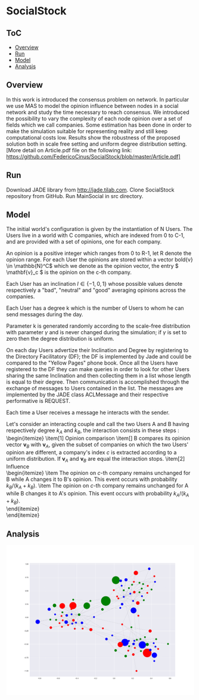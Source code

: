 # SocialStock
<script src="https://cdn.mathjax.org/mathjax/latest/MathJax.js?config=TeX-AMS-MML_HTMLorMML" type="text/javascript"></script>
## ToC
- [Overview](#overview)
- [Run](#run)
- [Model](#model)
- [Analysis](#analysis)


## Overview

In this work is introduced the consensus problem on network. In particular we use MAS to model the opinion influence between nodes in a social network and study the time necessary to reach consensus. We introduced the possibility to vary the complexity of each node opinion over a set of fields which we call companies.
Some estimation has been done in order to make the simulation suitable for representing reality and still keep computational costs low. Results show the robustness of the proposed solution both in scale free setting and uniform degree distribution setting.
[More detail on Article.pdf file on the following link: https://github.com/FedericoCinus/SocialStock/blob/master/Article.pdf]


## Run

Download JADE library from http://jade.tilab.com. Clone SocialStock repository from GitHub. Run MainSocial in src directory.


## Model
The initial world's configuration is given by the instantiation of N Users. 
The Users live in a world with C companies, which are indexed from 0 to C-1, and are provided with a set of opinions, one for each company.

An opinion is a positive integer which ranges from 0 to R-1, let R denote the opinion range. For each User the opinions are stored within a vector bold{v} \in \mathbb{N}^C$ which we denote as the opinion vector, the entry $  \mathbf{v}_c $ is the opinion on the c-th company.

Each User has an inclination $I \in \{-1,0,1\}$ whose possible values denote respectively a "bad", "neutral" and "good" averaging opinions across the companies.

Each User has a degree k which is the number of Users to whom he can send messages during the day.

Parameter k is generated randomly according to the scale-free distribution with parameter $\gamma$ and is never changed during the simulation; if $\gamma$ is set to zero then the degree distribution is uniform.

On each day Users advertize their Inclination and Degree by registering to the Directory Facilitatory (DF); the DF is implemented by Jade and could be compared to the "Yellow Pages" phone book.
Once all the Users have registered to the DF they can make queries in order to look for other Users sharing the same Inclination and then collecting them in a list whose length is equal to their degree. 
Then communication is accomplished through the exchange of messages to Users contained in the list. The messages are implemented by the JADE class ACLMessage and their respective performative is REQUEST.
 
Each time a User receives a message he interacts with the sender.

Let's consider an interacting couple and call the two Users A and B having respectively degree $k_A$ and 
$k_B$, the interaction consists in these steps :
\begin{itemize}
	\item[1] Opinion comparison
	\item[] B compares its opinion vector $\mathbf{v}_B$ with $\mathbf{v}_A$, given the subset of companies on which the two Users' opinion are different, a company's index $c$ is extracted according to a uniform distribution. If $\mathbf{v}_A$ and $\mathbf{v}_B$ are equal the interaction stops. 
	\item[2] Influence	
	\begin{itemize}
		\item The opinion on $c$-th company remains unchanged for B while A changes it to B's opinion. This event occurs with probability $k_B/(k_A + k_B)$.
		\item The opinion on $c$-th company remains unchanged for A while B changes it to A's opinion. This event occurs with probability $k_A/(k_A + k_B)$.	 	
	\end{itemize} 		
\end{itemize}

## Analysis

![gif][gif]


[gif]: img/gif.gif "gif"
